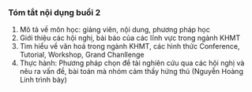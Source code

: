 ### Tóm tắt nội dụng buổi 2

1) Mô tả về môn học: giảng viên, nội dung, phương pháp học
2) Giới thiệu các hội nghị, bài báo của các lĩnh vực trong ngành KHMT
3) Tìm hiểu về văn hoá trong ngành KHMT, các hình thức Conference, Tutorial, Workshop, Grand Chanllenge
4) Thực hành: Phương pháp chọn đề tài nghiên cứu qua các hội nghị và nêu ra vấn đề, bài toán mà nhóm cảm thấy hứng thú (Nguyễn Hoàng Linh trình bày)
 